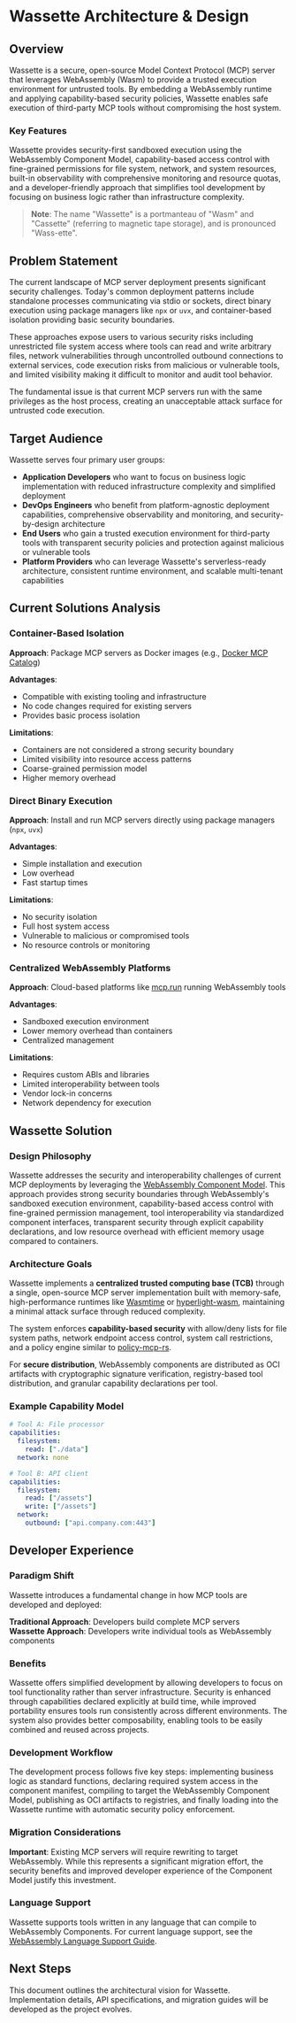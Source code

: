 # Wassette Architecture & Design

## Overview

Wassette is a secure, open-source Model Context Protocol (MCP) server that leverages WebAssembly (Wasm) to provide a trusted execution environment for untrusted tools. By embedding a WebAssembly runtime and applying capability-based security policies, Wassette enables safe execution of third-party MCP tools without compromising the host system.

### Key Features

Wassette provides security-first sandboxed execution using the WebAssembly Component Model, capability-based access control with fine-grained permissions for file system, network, and system resources, built-in observability with comprehensive monitoring and resource quotas, and a developer-friendly approach that simplifies tool development by focusing on business logic rather than infrastructure complexity.

> **Note**: The name "Wassette" is a portmanteau of "Wasm" and "Cassette" (referring to magnetic tape storage), and is pronounced "Wass-ette".

## Problem Statement

The current landscape of MCP server deployment presents significant security challenges. Today's common deployment patterns include standalone processes communicating via stdio or sockets, direct binary execution using package managers like `npx` or `uvx`, and container-based isolation providing basic security boundaries.

These approaches expose users to various security risks including unrestricted file system access where tools can read and write arbitrary files, network vulnerabilities through uncontrolled outbound connections to external services, code execution risks from malicious or vulnerable tools, and limited visibility making it difficult to monitor and audit tool behavior.

The fundamental issue is that current MCP servers run with the same privileges as the host process, creating an unacceptable attack surface for untrusted code execution.

## Target Audience

Wassette serves four primary user groups:

- **Application Developers** who want to focus on business logic implementation with reduced infrastructure complexity and simplified deployment
- **DevOps Engineers** who benefit from platform-agnostic deployment capabilities, comprehensive observability and monitoring, and security-by-design architecture
- **End Users** who gain a trusted execution environment for third-party tools with transparent security policies and protection against malicious or vulnerable tools
- **Platform Providers** who can leverage Wassette's serverless-ready architecture, consistent runtime environment, and scalable multi-tenant capabilities

## Current Solutions Analysis

### Container-Based Isolation

**Approach**: Package MCP servers as Docker images (e.g., [Docker MCP Catalog](https://docs.docker.com/ai/mcp-catalog-and-toolkit/catalog/))

**Advantages**:

- Compatible with existing tooling and infrastructure
- No code changes required for existing servers
- Provides basic process isolation

**Limitations**:

- Containers are not considered a strong security boundary
- Limited visibility into resource access patterns
- Coarse-grained permission model
- Higher memory overhead

### Direct Binary Execution

**Approach**: Install and run MCP servers directly using package managers (`npx`, `uvx`)

**Advantages**:

- Simple installation and execution
- Low overhead
- Fast startup times

**Limitations**:

- No security isolation
- Full host system access
- Vulnerable to malicious or compromised tools
- No resource controls or monitoring

### Centralized WebAssembly Platforms

**Approach**: Cloud-based platforms like [mcp.run](https://mcp.run) running WebAssembly tools

**Advantages**:

- Sandboxed execution environment
- Lower memory overhead than containers
- Centralized management

**Limitations**:

- Requires custom ABIs and libraries
- Limited interoperability between tools
- Vendor lock-in concerns
- Network dependency for execution

## Wassette Solution

### Design Philosophy

Wassette addresses the security and interoperability challenges of current MCP deployments by leveraging the [WebAssembly Component Model](https://github.com/WebAssembly/component-model). This approach provides strong security boundaries through WebAssembly's sandboxed execution environment, capability-based access control with fine-grained permission management, tool interoperability via standardized component interfaces, transparent security through explicit capability declarations, and low resource overhead with efficient memory usage compared to containers.

### Architecture Goals

Wassette implements a **centralized trusted computing base (TCB)** through a single, open-source MCP server implementation built with memory-safe, high-performance runtimes like [Wasmtime](https://github.com/bytecodealliance/wasmtime) or [hyperlight-wasm](https://github.com/hyperlight-dev/hyperlight-wasm), maintaining a minimal attack surface through reduced complexity.

The system enforces **capability-based security** with allow/deny lists for file system paths, network endpoint access control, system call restrictions, and a policy engine similar to [policy-mcp-rs](https://github.com/microsoft/policy-mcp-rs).

For **secure distribution**, WebAssembly components are distributed as OCI artifacts with cryptographic signature verification, registry-based tool distribution, and granular capability declarations per tool.

### Example Capability Model

```yaml
# Tool A: File processor
capabilities:
  filesystem:
    read: ["./data"]
  network: none

# Tool B: API client
capabilities:
  filesystem:
    read: ["/assets"]
    write: ["/assets"]
  network:
    outbound: ["api.company.com:443"]
```

## Developer Experience

### Paradigm Shift

Wassette introduces a fundamental change in how MCP tools are developed and deployed:

**Traditional Approach**: Developers build complete MCP servers  
**Wassette Approach**: Developers write individual tools as WebAssembly components

### Benefits

Wassette offers simplified development by allowing developers to focus on tool functionality rather than server infrastructure. Security is enhanced through capabilities declared explicitly at build time, while improved portability ensures tools run consistently across different environments. The system also provides better composability, enabling tools to be easily combined and reused across projects.

### Development Workflow

The development process follows five key steps: implementing business logic as standard functions, declaring required system access in the component manifest, compiling to target the WebAssembly Component Model, publishing as OCI artifacts to registries, and finally loading into the Wassette runtime with automatic security policy enforcement.

### Migration Considerations

**Important**: Existing MCP servers will require rewriting to target WebAssembly. While this represents a significant migration effort, the security benefits and improved developer experience of the Component Model justify this investment.

### Language Support

Wassette supports tools written in any language that can compile to WebAssembly Components. For current language support, see the [WebAssembly Language Support Guide](https://developer.fermyon.com/wasm-languages/webassembly-language-support).

## Next Steps

This document outlines the architectural vision for Wassette. Implementation details, API specifications, and migration guides will be developed as the project evolves.
